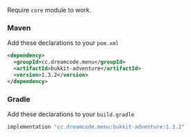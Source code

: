 Require ``core`` module to work.
### Maven
Add these declarations to your ``pom.xml``

```xml
<dependency>
  <groupId>cc.dreamcode.menu</groupId>
  <artifactId>bukkit-adventure</artifactId>
  <version>1.3.2</version>
</dependency>
```

### Gradle
Add these declarations to your ``build.gradle``

```gradle
implementation "cc.dreamcode.menu:bukkit-adventure:1.3.2"
```